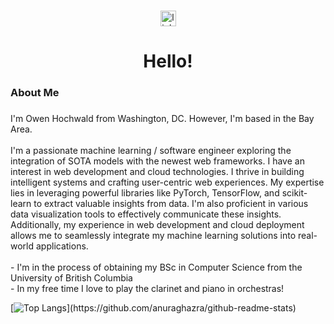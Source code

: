 ###

<div align="center">
  <a href="https://www.linkedin.com/in/owen0hochwald/" target="_blank">
    <img src="https://img.shields.io/static/v1?message=LinkedIn&logo=linkedin&label=&color=0077B5&logoColor=white&labelColor=&style=for-the-badge" height="25" alt="linkedin logo"  />
  </a>
</div>

###

<h1 align="center">Hello!</h1>

###

<h3 align="left">About Me</h3>

###

<p align="left">I'm Owen Hochwald from Washington, DC. However, I'm based in the Bay Area.<br><br>I'm a passionate machine learning / software engineer exploring the integration of SOTA models with the newest web frameworks. I have an interest in web development and cloud technologies. I thrive in building intelligent systems and crafting user-centric web experiences. My expertise lies in leveraging powerful libraries like PyTorch, TensorFlow, and scikit-learn to extract valuable insights from data. I'm also proficient in various data visualization tools to effectively communicate these insights. Additionally, my experience in web development and cloud deployment allows me to seamlessly integrate my machine learning solutions into real-world applications.<br><br>- I'm in the process of obtaining my BSc in Computer Science from the University of British Columbia <br>- In my free time I love to play the clarinet and piano in orchestras!</p>


[![Top Langs]([https://github-readme-stats.vercel.app/api/top-langs/?username=owenHochwald&size_weight=.2&count_weight=0.5&theme=tokyonight&langs_count=8&hide=C,Cython](https://github-readme-stats.vercel.app/api/top-langs/?username=owenHochwald&size_weight=.2&count_weight=0.5&theme=tokyonight&langs_count=8&hide=C,Cython,Jupyter%20Notebook,%20Jinja,Fortran))](https://github.com/anuraghazra/github-readme-stats)


